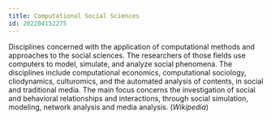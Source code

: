 ```yaml
---
title: Computational Social Sciences
id: 202204152275
---
```


Disciplines concerned with the application of computational methods and approaches to the social sciences. The researchers of those fields use computers to model, simulate, and analyze social phenomena. The disciplines include computational economics, computational sociology, cliodynamics, culturomics, and the automated analysis of contents, in social and traditional media. The main focus concerns the investigation of social and behavioral relationships and interactions, through social simulation, modeling, network analysis and media analysis. (*Wikipedia*)
